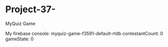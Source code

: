 # Project-37-
MyQuiz Game

My firebase console: 
myquiz-game-f3591-default-rtdb
contestantCount: 
0
gameState: 
0

